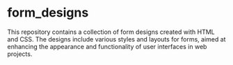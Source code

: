 # form_designs
This repository contains a collection of form designs created with HTML and CSS. The designs include various styles and layouts for forms, aimed at enhancing the appearance and functionality of user interfaces in web projects.
